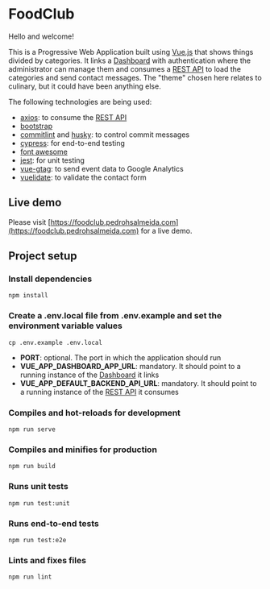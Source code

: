 # FoodClub

Hello and welcome!

This is a Progressive Web Application built using [Vue.js](https://vuejs.org/) that shows things divided by categories. It links a [Dashboard](https://github.com/pedro1191/my-products-dashboard-vue) with authentication where the administrator can manage them and consumes a [REST API](https://github.com/pedro1191/my-products-rest) to load the categories and send contact messages. The "theme" chosen here relates to culinary, but it could have been anything else.

The following technologies are being used:
- [axios](https://github.com/axios/axios): to consume the [REST API](https://github.com/pedro1191/my-products-rest)
- [bootstrap](https://getbootstrap.com/)
- [commitlint](https://github.com/conventional-changelog/commitlint) and [husky](https://github.com/typicode/husky): to control commit messages
- [cypress](https://www.cypress.io/): for end-to-end testing
- [font awesome](https://fontawesome.com/)
- [jest](https://jestjs.io/): for unit testing
- [vue-gtag](https://github.com/MatteoGabriele/vue-gtag): to send event data to Google Analytics
- [vuelidate](https://github.com/vuelidate/vuelidate): to validate the contact form

## Live demo
Please visit [https://foodclub.pedrohsalmeida.com](https://foodclub.pedrohsalmeida.com) for a live demo.

## Project setup
### Install dependencies
```
npm install
```

### Create a **.env.local** file from **.env.example** and set the environment variable values
```
cp .env.example .env.local
```

- **PORT**: optional. The port in which the application should run
- **VUE_APP_DASHBOARD_APP_URL**: mandatory. It should point to a running instance of the [Dashboard](https://github.com/pedro1191/my-products-dashboard-vue) it links
- **VUE_APP_DEFAULT_BACKEND_API_URL**: mandatory. It should point to a running instance of the [REST API](https://github.com/pedro1191/my-products-rest) it consumes

### Compiles and hot-reloads for development
```
npm run serve
```

### Compiles and minifies for production
```
npm run build
```

### Runs unit tests
```
npm run test:unit
```

### Runs end-to-end tests
```
npm run test:e2e
```

### Lints and fixes files
```
npm run lint
```